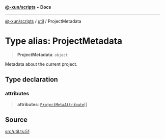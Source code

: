 [**@-xun/scripts**](../../README.md) • **Docs**

***

[@-xun/scripts](../../README.md) / [util](../README.md) / ProjectMetadata

# Type alias: ProjectMetadata

> **ProjectMetadata**: `object`

Metadata about the current project.

## Type declaration

### attributes

> **attributes**: [`ProjectMetaAttribute`](ProjectMetaAttribute.md)[]

## Source

[src/util.ts:51](https://github.com/Xunnamius/xscripts/blob/f52038b9aa1e95c5b046334684163687ebd170b8/src/util.ts#L51)

